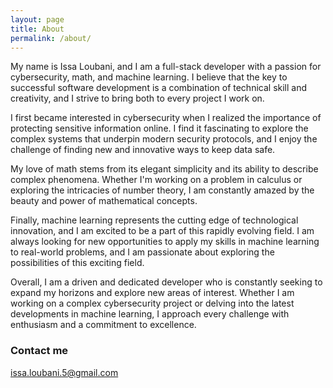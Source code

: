 ```yaml
---
layout: page
title: About
permalink: /about/
---
```


My name is Issa Loubani, and I am a full-stack developer with a passion for cybersecurity, math, and machine learning. I
believe that the key to successful software development is a combination of technical skill and creativity, and I strive
to bring both to every project I work on.

I first became interested in cybersecurity when I realized the importance of protecting sensitive information online. I
find it fascinating to explore the complex systems that underpin modern security protocols, and I enjoy the challenge of
finding new and innovative ways to keep data safe.

My love of math stems from its elegant simplicity and its ability to describe complex phenomena. Whether I'm working on
a problem in calculus or exploring the intricacies of number theory, I am constantly amazed by the beauty and power of
mathematical concepts.

Finally, machine learning represents the cutting edge of technological innovation, and I am excited to be a part of this
rapidly evolving field. I am always looking for new opportunities to apply my skills in machine learning to real-world
problems, and I am passionate about exploring the possibilities of this exciting field.

Overall, I am a driven and dedicated developer who is constantly seeking to expand my horizons and explore new areas of
interest. Whether I am working on a complex cybersecurity project or delving into the latest developments in machine
learning, I approach every challenge with enthusiasm and a commitment to excellence.

### Contact me

[issa.loubani.5@gmail.com](mailto:issa.loubani.5@gmail.com)